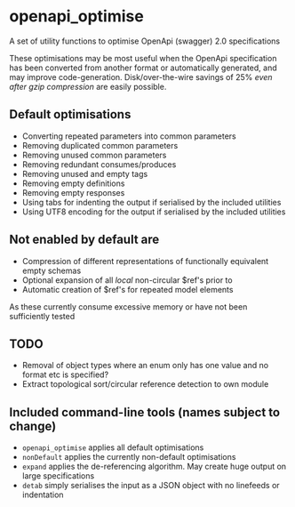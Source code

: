 # openapi_optimise

A set of utility functions to optimise OpenApi (swagger) 2.0 specifications

These optimisations may be most useful when the OpenApi specification has been converted from another format or
automatically generated, and may improve code-generation. Disk/over-the-wire savings of 25% *even after gzip compression* are easily possible.

## Default optimisations

* Converting repeated parameters into common parameters
* Removing duplicated common parameters
* Removing unused common parameters
* Removing redundant consumes/produces
* Removing unused and empty tags 
* Removing empty definitions
* Removing empty responses
* Using tabs for indenting the output if serialised by the included utilities
* Using UTF8 encoding for the output if serialised by the included utilities

## Not enabled by default are

* Compression of different representations of functionally equivalent empty schemas
* Optional expansion of all *local* non-circular $ref's prior to
* Automatic creation of $ref's for repeated model elements

As these currently consume excessive memory or have not been sufficiently tested

## TODO

* Removal of object types where an enum only has one value and no format etc is specified?
* Extract topological sort/circular reference detection to own module

## Included command-line tools (names subject to change)

* `openapi_optimise` applies all default optimisations
* `nonDefault` applies the currently non-default optimisations
* `expand` applies the de-referencing algorithm. May create huge output on large specifications
* `detab` simply serialises the input as a JSON object with no linefeeds or indentation
